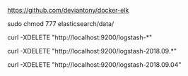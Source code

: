 https://github.com/deviantony/docker-elk


sudo chmod 777 elasticsearch/data/


curl -XDELETE "http://localhost:9200/logstash-*"

curl -XDELETE "http://localhost:9200/logstash-2018.09.*"

curl -XDELETE "http://localhost:9200/logstash-2018.09.04"



